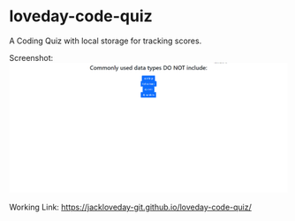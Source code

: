# loveday-code-quiz
A Coding Quiz with local storage for tracking scores.


Screenshot:
![Alt text](./assets/quiz-screenshot.png "Screenshot")


Working Link:
https://jackloveday-git.github.io/loveday-code-quiz/